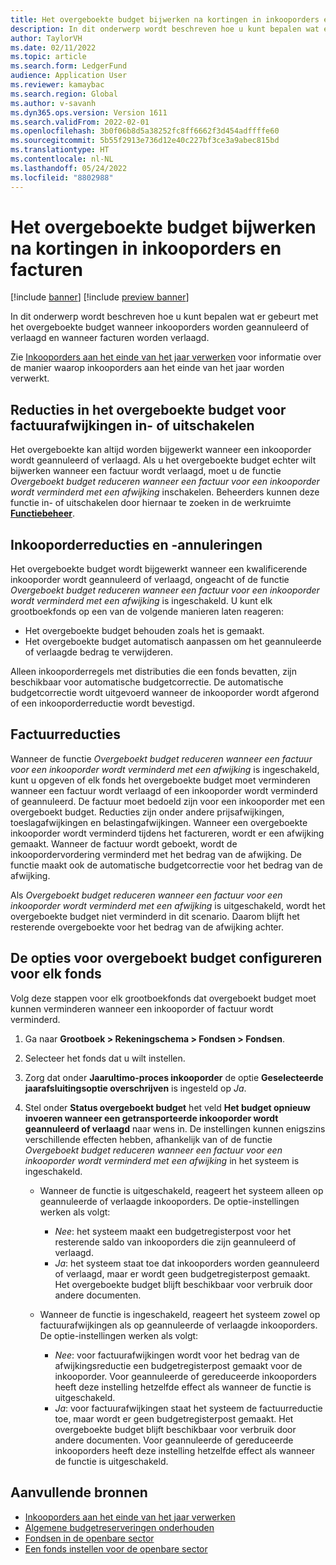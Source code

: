 ```yaml
---
title: Het overgeboekte budget bijwerken na kortingen in inkooporders en facturen
description: In dit onderwerp wordt beschreven hoe u kunt bepalen wat er gebeurt met het overgeboekte budget wanneer inkooporders worden geannuleerd of verlaagd en wanneer facturen worden verlaagd.
author: TaylorVH
ms.date: 02/11/2022
ms.topic: article
ms.search.form: LedgerFund
audience: Application User
ms.reviewer: kamaybac
ms.search.region: Global
ms.author: v-savanh
ms.dyn365.ops.version: Version 1611
ms.search.validFrom: 2022-02-01
ms.openlocfilehash: 3b0f06b8d5a38252fc8ff6662f3d454adffffe60
ms.sourcegitcommit: 5b55f2913e736d12e40c227bf3ce3a9abec815bd
ms.translationtype: HT
ms.contentlocale: nl-NL
ms.lasthandoff: 05/24/2022
ms.locfileid: "8802988"
---
```

# <a name="update-the-carry-forward-budget-after-reductions-in-purchase-orders-and-invoices"></a>Het overgeboekte budget bijwerken na kortingen in inkooporders en facturen

[!include [banner](../includes/banner.md)]
[!include [preview banner](../includes/preview-banner.md)]

In dit onderwerp wordt beschreven hoe u kunt bepalen wat er gebeurt met het overgeboekte budget wanneer inkooporders worden geannuleerd of verlaagd en wanneer facturen worden verlaagd.

Zie [Inkooporders aan het einde van het jaar verwerken](/dynamicsax-2012/appuser-itpro/process-purchase-orders-at-year-end) voor informatie over de manier waarop inkooporders aan het einde van het jaar worden verwerkt.

## <a name="turn-carry-forward-budget-reductions-for-invoice-variances-on-or-off"></a>Reducties in het overgeboekte budget voor factuurafwijkingen in- of uitschakelen

Het overgeboekte kan altijd worden bijgewerkt wanneer een inkooporder wordt geannuleerd of verlaagd. Als u het overgeboekte budget echter wilt bijwerken wanneer een factuur wordt verlaagd, moet u de functie *Overgeboekt budget reduceren wanneer een factuur voor een inkooporder wordt verminderd met een afwijking* inschakelen. Beheerders kunnen deze functie in- of uitschakelen door hiernaar te zoeken in de werkruimte **[Functiebeheer](../../fin-ops-core/fin-ops/get-started/feature-management/feature-management-overview.md)**.

## <a name="purchase-order-reductions-and-cancellations"></a>Inkooporderreducties en -annuleringen

Het overgeboekte budget wordt bijgewerkt wanneer een kwalificerende inkooporder wordt geannuleerd of verlaagd, ongeacht of de functie *Overgeboekt budget reduceren wanneer een factuur voor een inkooporder wordt verminderd met een afwijking* is ingeschakeld. U kunt elk grootboekfonds op een van de volgende manieren laten reageren:

- Het overgeboekte budget behouden zoals het is gemaakt.
- Het overgeboekte budget automatisch aanpassen om het geannuleerde of verlaagde bedrag te verwijderen.

Alleen inkooporderregels met distributies die een fonds bevatten, zijn beschikbaar voor automatische budgetcorrectie. De automatische budgetcorrectie wordt uitgevoerd wanneer de inkooporder wordt afgerond of een inkooporderreductie wordt bevestigd.

## <a name="invoice-reductions"></a>Factuurreducties

Wanneer de functie *Overgeboekt budget reduceren wanneer een factuur voor een inkooporder wordt verminderd met een afwijking* is ingeschakeld, kunt u opgeven of elk fonds het overgeboekte budget moet verminderen wanneer een factuur wordt verlaagd of een inkooporder wordt verminderd of geannuleerd. De factuur moet bedoeld zijn voor een inkooporder met een overgeboekt budget. Reducties zijn onder andere prijsafwijkingen, toeslagafwijkingen en belastingafwijkingen. Wanneer een overgeboekte inkooporder wordt verminderd tijdens het factureren, wordt er een afwijking gemaakt. Wanneer de factuur wordt geboekt, wordt de inkoopordervordering verminderd met het bedrag van de afwijking. De functie maakt ook de automatische budgetcorrectie voor het bedrag van de afwijking.

Als *Overgeboekt budget reduceren wanneer een factuur voor een inkooporder wordt verminderd met een afwijking* is uitgeschakeld, wordt het overgeboekte budget niet verminderd in dit scenario. Daarom blijft het resterende overgeboekte voor het bedrag van de afwijking achter.

## <a name="configure-the-carry-forward-budget-options-for-each-fund"></a>De opties voor overgeboekt budget configureren voor elk fonds

Volg deze stappen voor elk grootboekfonds dat overgeboekt budget moet kunnen verminderen wanneer een inkooporder of factuur wordt verminderd.

1. Ga naar **Grootboek \> Rekeningschema \> Fondsen \> Fondsen**.
1. Selecteer het fonds dat u wilt instellen.
1. Zorg dat onder **Jaarultimo-proces inkooporder** de optie **Geselecteerde jaarafsluitingsoptie overschrijven** is ingesteld op *Ja*.
1. Stel onder **Status overgeboekt budget** het veld **Het budget opnieuw invoeren wanneer een getransporteerde inkooporder wordt geannuleerd of verlaagd** naar wens in. De instellingen kunnen enigszins verschillende effecten hebben, afhankelijk van of de functie *Overgeboekt budget reduceren wanneer een factuur voor een inkooporder wordt verminderd met een afwijking* in het systeem is ingeschakeld.

    - Wanneer de functie is uitgeschakeld, reageert het systeem alleen op geannuleerde of verlaagde inkooporders. De optie-instellingen werken als volgt:

        - *Nee*: het systeem maakt een budgetregisterpost voor het resterende saldo van inkooporders die zijn geannuleerd of verlaagd.
        - *Ja*: het systeem staat toe dat inkooporders worden geannuleerd of verlaagd, maar er wordt geen budgetregisterpost gemaakt. Het overgeboekte budget blijft beschikbaar voor verbruik door andere documenten.

    - Wanneer de functie is ingeschakeld, reageert het systeem zowel op factuurafwijkingen als op geannuleerde of verlaagde inkooporders. De optie-instellingen werken als volgt:

        - *Nee*: voor factuurafwijkingen wordt voor het bedrag van de afwijkingsreductie een budgetregisterpost gemaakt voor de inkooporder. Voor geannuleerde of gereduceerde inkooporders heeft deze instelling hetzelfde effect als wanneer de functie is uitgeschakeld.
        - *Ja*: voor factuurafwijkingen staat het systeem de factuurreductie toe, maar wordt er geen budgetregisterpost gemaakt. Het overgeboekte budget blijft beschikbaar voor verbruik door andere documenten. Voor geannuleerde of gereduceerde inkooporders heeft deze instelling hetzelfde effect als wanneer de functie is uitgeschakeld.

## <a name="additional-resources"></a>Aanvullende bronnen

- [Inkooporders aan het einde van het jaar verwerken](/dynamicsax-2012/appuser-itpro/process-purchase-orders-at-year-end)
- [Algemene budgetreserveringen onderhouden](general-budget-reservation-tasks.md)
- [Fondsen in de openbare sector](funds-public-sector.md)
- [Een fonds instellen voor de openbare sector](tasks/set-up-fund-public-sector.md)
